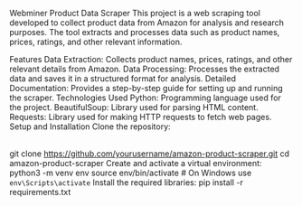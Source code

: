 Webminer Product Data Scraper
This project is a web scraping tool developed to collect product data from Amazon for analysis and research purposes. The tool extracts and processes data such as product names, prices, ratings, and other relevant information.

Features
Data Extraction: Collects product names, prices, ratings, and other relevant details from Amazon.
Data Processing: Processes the extracted data and saves it in a structured format for analysis.
Detailed Documentation: Provides a step-by-step guide for setting up and running the scraper.
Technologies Used
Python: Programming language used for the project.
BeautifulSoup: Library used for parsing HTML content.
Requests: Library used for making HTTP requests to fetch web pages.
Setup and Installation
Clone the repository:

\
git clone https://github.com/yourusername/amazon-product-scraper.git
cd amazon-product-scraper
Create and activate a virtual environment:
python3 -m venv env
source env/bin/activate  # On Windows use `env\Scripts\activate`
Install the required libraries:
pip install -r requirements.txt
